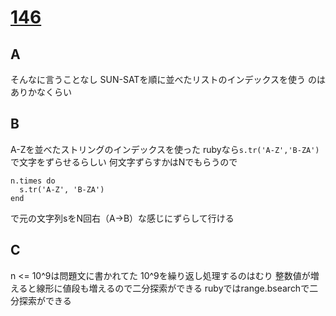# [146](https://atcoder.jp/contests/abc146/)
## A
そんなに言うことなし
SUN-SATを順に並べたリストのインデックスを使う
のはありかなくらい

## B
A-Zを並べたストリングのインデックスを使った
rubyなら`s.tr('A-Z','B-ZA')`で文字をずらせるらしい
何文字ずらすかはNでもらうので
```
n.times do
  s.tr('A-Z', 'B-ZA')
end
```
で元の文字列sをN回右（A->B）な感じにずらして行ける

## C
n <= 10^9は問題文に書かれてた
10^9を繰り返し処理するのはむり
整数値が増えると線形に値段も増えるので二分探索ができる
rubyではrange.bsearchで二分探索ができる
